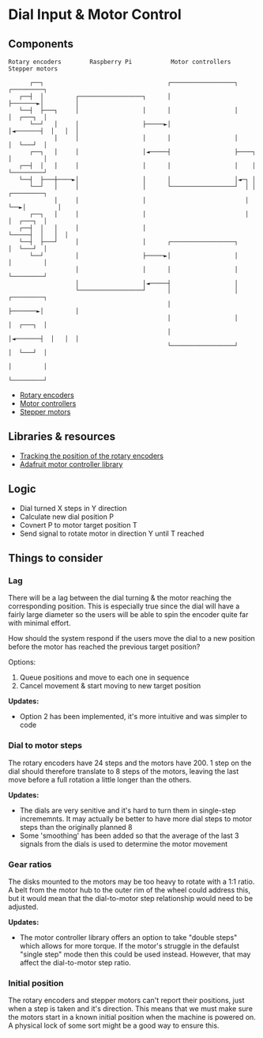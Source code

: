 # Dial Input & Motor Control

## Components

```
Rotary encoders        Raspberry Pi           Motor controllers        Stepper motors

      ┌──┐                                   ┌──────────────────┐        ┌─────────┐
   ┌──┤  │         ┌──────────────────┐      │                  ├───────►│         │
   └──┤  ├───┐     │                  │      │                  │        │  ┌───┐  │
      └──┘   │     │                  ├─────►│                  │◄───────┤  │   │  │
             │     │                  │      │                  │        │  └───┘  │
      ┌──┐   │     │                  │◄─────┤                  ├────┐   │         │
   ┌──┤  │   │     │                  │      │                  │    │   └─────────┘
   └──┤  ├───┼────►│                  │      │                  │◄─┐ │
      └──┘   │     │                  │      └──────────────────┘  │ │   ┌─────────┐
             │     │                  │                            │ └──►│         │
      ┌──┐   │     │                  │                            │     │  ┌───┐  │
   ┌──┤  │   │     │                  │                            └─────┤  │   │  │
   └──┤  ├───┘     │                  │      ┌──────────────────┐        │  └───┘  │
      └──┘         │                  ├─────►│                  │        │         │
                   │                  │      │                  │        └─────────┘
                   │                  │◄─────┤                  │
                   └──────────────────┘      │                  │        ┌─────────┐
                                             │                  ├───────►│         │
                                             │                  │        │  ┌───┐  │
                                             │                  │◄───────┤  │   │  │
                                             └──────────────────┘        │  └───┘  │
                                                                         │         │
                                                                         └─────────┘
```

- [Rotary encoders](https://thepihut.com/products/rotary-encoder-extras?variant=27740417681)
- [Motor controllers](https://thepihut.com/products/adafruit-dc-stepper-motor-hat-for-raspberry-pi-mini-kit?variant=27739845393)
- [Stepper motors](https://thepihut.com/products/stepper-motor-nema-17-size-200-steps-rev-12v-350ma?variant=27740390929)

## Libraries & resources

- [Tracking the position of the rotary encoders](https://github.com/modmypi/Rotary-Encoder/blob/master/rotary_encoder.py)
- [Adafruit motor controller library](https://learn.adafruit.com/adafruit-dc-and-stepper-motor-hat-for-raspberry-pi/using-stepper-motors)

## Logic

- Dial turned X steps in Y direction
- Calculate new dial position P
- Covnert P to motor target position T
- Send signal to rotate motor in direction Y until T reached

## Things to consider

### Lag

There will be a lag between the dial turning & the motor reaching the corresponding position. This is especially true since the dial will have a fairly large diameter so the users will be able to spin the encoder quite far with minimal effort.

How should the system respond if the users move the dial to a new position before the motor has reached the previous target position?

Options:
1. Queue positions and move to each one in sequence
2. Cancel movement & start moving to new target position

**Updates:**

- Option 2 has been implemented, it's more intuitive and was simpler to code

### Dial to motor steps

The rotary encoders have 24 steps and the motors have 200. 1 step on the dial should therefore translate to 8 steps of the motors, leaving the last move before a full rotation a little longer than the others.

**Updates:**

- The dials are very senitive and it's hard to turn them in single-step incrememnts. It may actually be better to have more dial steps to motor steps than the originally planned 8
- Some 'smoothing' has been added so that the average of the last 3 signals from the dials is used to determine the motor movement

### Gear ratios

The disks mounted to the motors may be too heavy to rotate with a 1:1 ratio. A belt from the motor hub to the outer rim of the wheel could address this, but it would mean that the dial-to-motor step relationship would need to be adjusted.

**Updates:**

- The motor controller library offers an option to take "double steps" which allows for more torque. If the motor's struggle in the defaulst "single step" mode then this could be used instead. However, that may affect the dial-to-motor step ratio.

### Initial position

The rotary encoders and stepper motors can't report their positions, just when a step is taken and it's direction. This means that we must make sure the motors start in a known initial position when the machine is powered on. A physical lock of some sort might be a good way to ensure this.